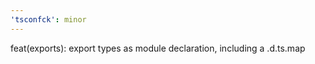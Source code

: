 ```yaml
---
'tsconfck': minor
---
```


feat(exports): export types as module declaration, including a .d.ts.map
